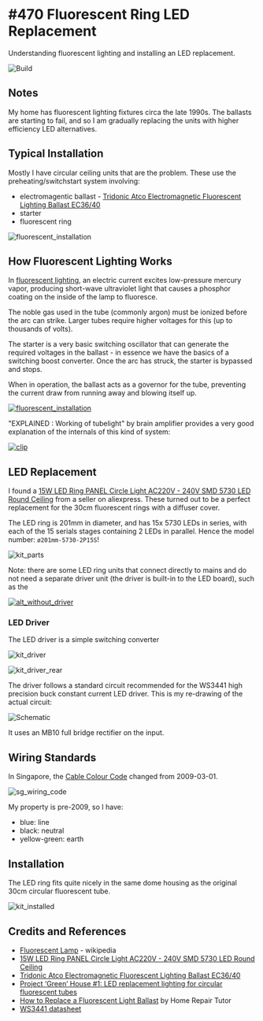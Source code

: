 # #470 Fluorescent Ring LED Replacement

Understanding fluorescent lighting and installing an LED replacement.

![Build](./assets/FluorescentRingReplacement_build.jpg?raw=true)

## Notes

My home has fluorescent lighting fixtures circa the late 1990s.
The ballasts are starting to fail, and so I am gradually replacing the units with higher efficiency LED alternatives.

## Typical Installation

Mostly I have circular ceiling units that are the problem.
These use the preheating/switchstart system involving:

* electromagentic ballast - [Tridonic Atco Electromagnetic Fluorescent Lighting Ballast EC36/40](https://sg.rs-online.com/web/p/lighting-ballasts/6657624/)
* starter
* fluorescent ring

![fluorescent_installation](./assets/fluorescent_installation.jpg?raw=true)

## How Fluorescent Lighting Works

In [fluorescent lighting](https://en.wikipedia.org/wiki/Fluorescent_lamp),
an electric current excites low-pressure mercury vapor, producing short-wave ultraviolet light that causes a phosphor coating on the inside of the lamp to fluoresce.

The noble gas used in the tube (commonly argon) must be ionized before the arc can strike.
Larger tubes require higher voltages for this (up to thousands of volts).

The starter is a very basic switching oscillator that can generate the required voltages in the ballast - in essence we have the basics of a switching boost converter.
Once the arc has struck, the starter is bypassed and stops.

When in operation, the ballast acts as a governor for the tube, preventing the current draw from running away and blowing itself up.

[![fluorescent_installation](./assets/1250px-Fluorescent_Light.svg.png?raw=true)](https://en.wikipedia.org/wiki/File:Fluorescent_Light.svg)

"EXPLAINED : Working of tubelight" by brain amplifier provides a very good explanation of the internals of this kind of system:

[![clip](https://img.youtube.com/vi/43j4hrGtgGs/0.jpg)](https://www.youtube.com/watch?v=43j4hrGtgGs)

##  LED Replacement

I found a
[15W LED Ring PANEL Circle Light AC220V - 240V SMD 5730 LED Round Ceiling](https://www.aliexpress.com/item/1X-5W-12W-15W-18W-23W-LED-Ring-PANEL-Circle-Light-AC85-265V-SMD-5730-LED/32334102143.html) from a seller on aliexpress.
These turned out to be a perfect replacement for the 30cm fluorescent rings with a diffuser cover.

The LED ring is 201mm in diameter, and has 15x 5730 LEDs in series, with each of the 15 serials stages containing 2 LEDs in parallel.
Hence the model number: `ø201mm-5730-2P15S`!

![kit_parts](./assets/kit_parts.jpg?raw=true)

Note: there are some LED ring units that connect directly to mains and do not need a separate driver unit (the driver is built-in to the LED board),
such as the

[![alt_without_driver](./assets/alt_without_driver.jpg?raw=true)](http://www.energy-saving.sg-best-1.com/led-panel-light-replacement-for-circular-fluorescent-tube-lamp/)

### LED Driver

The LED driver is a simple switching converter

![kit_driver](./assets/kit_driver.jpg?raw=true)

![kit_driver_rear](./assets/kit_driver_rear.jpg?raw=true)

The driver follows a standard circuit recommended for the WS3441 high precision buck constant current LED driver.
This is my re-drawing of the actual circuit:

![Schematic](./assets/FluorescentRingReplacement_schematic.jpg?raw=true)

It uses an MB10 full bridge rectifier on the input.

## Wiring Standards

In Singapore, the [Cable Colour Code](https://elise.ema.gov.sg/safety/about.html) changed from 2009-03-01.

![sg_wiring_code](./assets/sg_wiring_code.jpg?raw=true)

My property is pre-2009, so I have:

* blue: line
* black: neutral
* yellow-green: earth

## Installation

The LED ring fits quite nicely in the same dome housing as the original 30cm circular fluorescent tube.

![kit_installed](./assets/kit_installed.jpg?raw=true)

## Credits and References

* [Fluorescent Lamp](https://en.wikipedia.org/wiki/Fluorescent_lamp) - wikipedia
* [15W LED Ring PANEL Circle Light AC220V - 240V SMD 5730 LED Round Ceiling](https://www.aliexpress.com/item/1X-5W-12W-15W-18W-23W-LED-Ring-PANEL-Circle-Light-AC85-265V-SMD-5730-LED/32334102143.html)
* [Tridonic Atco Electromagnetic Fluorescent Lighting Ballast EC36/40](https://sg.rs-online.com/web/p/lighting-ballasts/6657624/)
* [Project ‘Green’ House #1: LED replacement lighting for circular fluorescent tubes](https://davidjb.com/blog/2014/07/project-green-house-1-led-replacement-lighting-for-circular-fluorescent-tubes/)
* [How to Replace a Fluorescent Light Ballast](https://www.youtube.com/watch?v=qscaybO-pJo) by Home Repair Tutor
* [WS3441 datasheet](http://www.winsemi.com/en/upload/20160322030442_2040.pdf)
